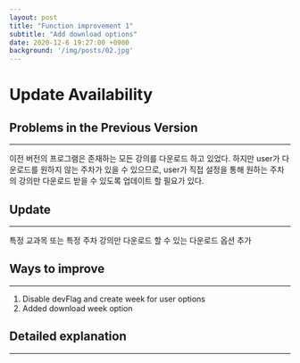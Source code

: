 ```yaml
---
layout: post
title: "Function improvement 1"
subtitle: "Add download options"
date: 2020-12-6 19:27:00 +0900
background: '/img/posts/02.jpg'
---
```


# Update Availability
  
  


## Problems in the Previous Version
---------------
이전 버전의 프로그램은 존재하는 모든 강의를 다운로드 하고 있었다. 하지만 user가 다운로드를 원하지 않는 주차가 있을 수 있으므로, user가 직접 설정을 통해 원하는 주차의 강의만 다운로드 받을 수 있도록 업데이트 할 필요가 있다.
  
  



## Update
------------------------
특정 교과목 또는 특정 주차 강의만 다운로드 할 수 있는 다운로드 옵션 추가
  
  


## Ways to improve
-------------------------
1. Disable devFlag and create week for user options
2. Added download week option
  
  


## Detailed explanation
-------------------------
